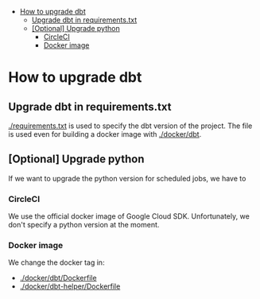 <!-- START doctoc generated TOC please keep comment here to allow auto update -->
<!-- DON'T EDIT THIS SECTION, INSTEAD RE-RUN doctoc TO UPDATE -->

- [How to upgrade dbt](#how-to-upgrade-dbt)
  - [Upgrade dbt in requirements.txt](#upgrade-dbt-in-requirementstxt)
  - [[Optional] Upgrade python](#optional-upgrade-python)
    - [CircleCI](#circleci)
    - [Docker image](#docker-image)

<!-- END doctoc generated TOC please keep comment here to allow auto update -->

# How to upgrade dbt

## Upgrade dbt in requirements.txt
[./requirements.txt](../../requirements.txt) is used to specify the dbt version of the project.
The file is used even for building a docker image with [./docker/dbt](../../docker/dbt).

## [Optional] Upgrade python
If we want to upgrade the python version for scheduled jobs, we have to 

### CircleCI
We use the official docker image of Google Cloud SDK.
Unfortunately, we don't specify a python version at the moment.

### Docker image
We change the docker tag in:
- [./docker/dbt/Dockerfile](../../docker/dbt/Dockerfile)
- [./docker/dbt-helper/Dockerfile](../../docker/dbt-helper/Dockerfile)
